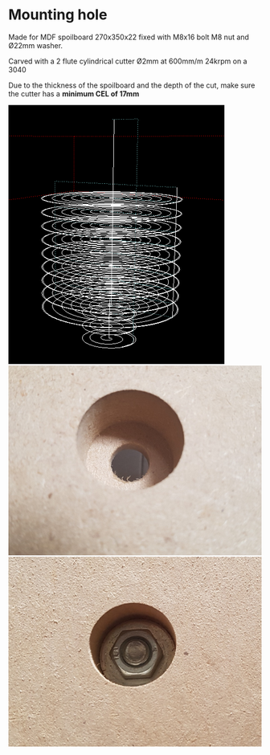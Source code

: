 # Mounting hole

Made for MDF spoilboard 270x350x22 fixed with M8x16 bolt M8 nut and Ø22mm washer.

Carved with a 2 flute cylindrical cutter Ø2mm at 600mm/m 24krpm on a 3040

Due to the thickness of the spoilboard and the depth of the cut, make sure the cutter has a **minimum CEL of 17mm**

![preview](preview.png)
![result](result.jpg)
![attached](attached.jpg)
